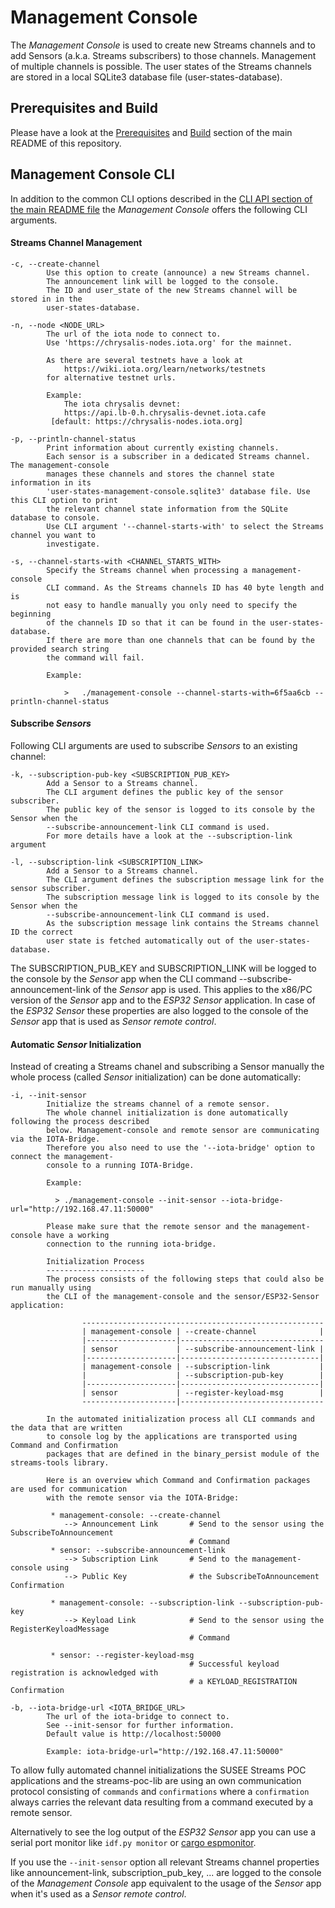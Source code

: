 # Management Console

The *Management Console* is used to create new Streams channels and to add Sensors (a.k.a. Streams subscribers)
to those channels. Management of multiple channels is possible. The user states of the
Streams channels are stored in a local SQLite3 database file (user-states-database).

## Prerequisites and Build
Please have a look at the [Prerequisites](../README.md#prerequisites)
and [Build](../README.md#build) section of the main README of this repository.

## Management Console CLI

In addition to the common CLI options described in the
[CLI API section of the main README file](../README.md#common-cli-options)
the *Management Console* offers the following CLI arguments.

#### Streams Channel Management

    -c, --create-channel
            Use this option to create (announce) a new Streams channel.
            The announcement link will be logged to the console.
            The ID and user_state of the new Streams channel will be stored in in the
            user-states-database.

    -n, --node <NODE_URL>
            The url of the iota node to connect to.
            Use 'https://chrysalis-nodes.iota.org' for the mainnet.
            
            As there are several testnets have a look at
                https://wiki.iota.org/learn/networks/testnets
            for alternative testnet urls.
            
            Example:
                The iota chrysalis devnet:
                https://api.lb-0.h.chrysalis-devnet.iota.cafe
             [default: https://chrysalis-nodes.iota.org]
             
    -p, --println-channel-status
            Print information about currently existing channels.
            Each sensor is a subscriber in a dedicated Streams channel. The management-console
            manages these channels and stores the channel state information in its
            'user-states-management-console.sqlite3' database file. Use this CLI option to print
            the relevant channel state information from the SQLite database to console.
            Use CLI argument '--channel-starts-with' to select the Streams channel you want to
            investigate.             

    -s, --channel-starts-with <CHANNEL_STARTS_WITH>
            Specify the Streams channel when processing a management-console
            CLI command. As the Streams channels ID has 40 byte length and is
            not easy to handle manually you only need to specify the beginning
            of the channels ID so that it can be found in the user-states-database.
            If there are more than one channels that can be found by the provided search string
            the command will fail.
            
            Example:
            
                >   ./management-console --channel-starts-with=6f5aa6cb --println-channel-status

#### Subscribe *Sensors*
Following CLI arguments are used to subscribe *Sensors* to an existing channel:

    -k, --subscription-pub-key <SUBSCRIPTION_PUB_KEY>
            Add a Sensor to a Streams channel.
            The CLI argument defines the public key of the sensor subscriber.
            The public key of the sensor is logged to its console by the Sensor when the
            --subscribe-announcement-link CLI command is used.
            For more details have a look at the --subscription-link argument

    -l, --subscription-link <SUBSCRIPTION_LINK>
            Add a Sensor to a Streams channel.
            The CLI argument defines the subscription message link for the sensor subscriber.
            The subscription message link is logged to its console by the Sensor when the
            --subscribe-announcement-link CLI command is used.
            As the subscription message link contains the Streams channel ID the correct
            user state is fetched automatically out of the user-states-database.

The SUBSCRIPTION_PUB_KEY and SUBSCRIPTION_LINK will be logged to the console by the *Sensor* app when the 
CLI command --subscribe-announcement-link of the *Sensor* app is used. This applies to the x86/PC version 
of the *Sensor* app and to the *ESP32 Sensor* application. In case of the *ESP32 Sensor*
these properties are also logged to the console of the *Sensor* app that is used as *Sensor remote control*.

#### Automatic *Sensor* Initialization

Instead of creating a Streams chanel and subscribing a Sensor manually
the whole process (called *Sensor* initialization) can be done automatically:

    -i, --init-sensor
            Initialize the streams channel of a remote sensor.
            The whole channel initialization is done automatically following the process described
            below. Management-console and remote sensor are communicating via the IOTA-Bridge.
            Therefore you also need to use the '--iota-bridge' option to connect the management-
            console to a running IOTA-Bridge.
            
            Example:
            
              > ./management-console --init-sensor --iota-bridge-url="http://192.168.47.11:50000"
            
            Please make sure that the remote sensor and the management-console have a working
            connection to the running iota-bridge.
            
            Initialization Process
            ----------------------
            The process consists of the following steps that could also be run manually using
            the CLI of the management-console and the sensor/ESP32-Sensor application:
            
                    ------------------------------------------------------
                    | management-console | --create-channel              |
                    |--------------------|--------------------------------
                    | sensor             | --subscribe-announcement-link |
                    |--------------------|-------------------------------|
                    | management-console | --subscription-link           |
                    |                    | --subscription-pub-key        |
                    |--------------------|-------------------------------|
                    | sensor             | --register-keyload-msg        |
                    ---------------------|--------------------------------
            
            In the automated initialization process all CLI commands and the data that are written
            to console log by the applications are transported using Command and Confirmation
            packages that are defined in the binary_persist module of the streams-tools library.
            
            Here is an overview which Command and Confirmation packages are used for communication
            with the remote sensor via the IOTA-Bridge:
            
             * management-console: --create-channel
                --> Announcement Link       # Send to the sensor using the SubscribeToAnnouncement
                                            # Command
             * sensor: --subscribe-announcement-link
                --> Subscription Link       # Send to the management-console using
                --> Public Key              # the SubscribeToAnnouncement Confirmation
            
             * management-console: --subscription-link --subscription-pub-key
                --> Keyload Link            # Send to the sensor using the RegisterKeyloadMessage
                                            # Command
            
             * sensor: --register-keyload-msg
                                            # Successful keyload registration is acknowledged with
                                            # a KEYLOAD_REGISTRATION Confirmation

    -b, --iota-bridge-url <IOTA_BRIDGE_URL>
            The url of the iota-bridge to connect to.
            See --init-sensor for further information.
            Default value is http://localhost:50000
            
            Example: iota-bridge-url="http://192.168.47.11:50000"

To allow fully automated channel initializations the SUSEE Streams POC applications and the streams-poc-lib
are using an own communication protocol consisting of `commands` and `confirmations` where a `confirmation`
always carries the relevant data resulting from a command executed by a remote sensor.

Alternatively to see the log output of the *ESP32 Sensor* app you can use a serial port monitor like `idf.py monitor`
or [cargo espmonitor](https://github.com/esp-rs/espmonitor).

If you use the `--init-sensor` option all relevant Streams channel properties like announcement-link,
subscription_pub_key, ... are logged to the console of the *Management Console* app equivalent to
the usage of the *Sensor* app when it's used as a *Sensor remote control*. 
